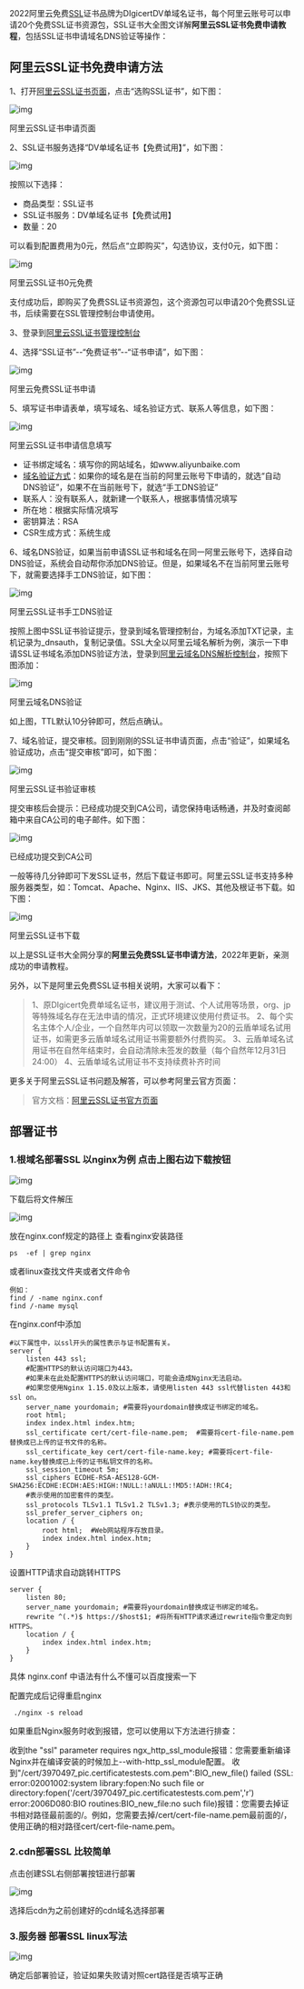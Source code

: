 2022阿里云免费[SSL](https://so.csdn.net/so/search?q=SSL&spm=1001.2101.3001.7020)证书品牌为DIgicertDV单域名证书，每个阿里云账号可以申请20个免费SSL证书资源包，SSL证书大全图文详解**阿里云SSL证书免费申请教程**，包括SSL证书申请域名DNS验证等操作：

## 阿里云SSL证书免费申请方法

1、打开[阿里云SSL证书页面](https://www.ssldaquan.com/url/cas/)，点击“选购SSL证书”，如下图：

![img](https://qxguide.oss-cn-beijing.aliyuncs.com/blog/images/947ab91f98dca641c94a3e991ae9cf63.png)

阿里云SSL证书申请页面

2、SSL证书服务选择“DV单域名证书【免费试用】”，如下图：

![img](https://qxguide.oss-cn-beijing.aliyuncs.com/blog/images/8c2c29454fc240fe9355020b81c1b486.png)

 按照以下选择：

- 商品类型：SSL证书
- SSL证书服务：DV单域名证书【免费试用】
- 数量：20

可以看到配置费用为0元，然后点“立即购买”，勾选协议，支付0元，如下图：

![img](https://qxguide.oss-cn-beijing.aliyuncs.com/blog/images/ed567fe68dd4a714a5fed4a7abcb8474.png)

阿里云SSL证书0元免费

支付成功后，即购买了免费SSL证书资源包，这个资源包可以申请20个免费SSL证书，后续需要在SSL管理控制台申请使用。

3、登录到[阿里云SSL证书管理控制台](https://www.ssldaquan.com/url/console_ssl/)

4、选择“SSL证书”--“免费证书”--“证书申请”，如下图：

![img](https://qxguide.oss-cn-beijing.aliyuncs.com/blog/images/62c9e730ea8267a373a716ee6f143f8e.png)

阿里云免费SSL证书申请

5、填写证书申请表单，填写域名、域名验证方式、联系人等信息，如下图：

![img](https://qxguide.oss-cn-beijing.aliyuncs.com/blog/images/553f5541df85bfed92d6a3bba05c3e5f.png)

阿里云SSL证书申请信息填写

- 证书绑定域名：填写你的网站域名，如www.aliyunbaike.com
- [域名验证方式](https://help.aliyun.com/document_detail/48016.html?userCode=r3yteowb)：如果你的域名是在当前的阿里云账号下申请的，就选“自动DNS验证”，如果不在当前账号下，就选“手工DNS验证”
- 联系人：没有联系人，就新建一个联系人，根据事情情况填写
- 所在地：根据实际情况填写
- 密钥算法：RSA
- CSR生成方式：系统生成

6、域名DNS验证，如果当前申请SSL证书和域名在同一阿里云账号下，选择自动DNS验证，系统会自动帮你添加DNS验证。但是，如果域名不在当前阿里云账号下，就需要选择手工DNS验证，如下图：

![img](https://qxguide.oss-cn-beijing.aliyuncs.com/blog/images/a22f21ab6ce65fb8d05a335e5acba35d.png)

阿里云SSL证书手工DNS验证

按照上图中SSL证书验证提示，登录到域名管理控制台，为域名添加TXT记录，主机记录为_dnsauth，复制记录值。SSL大全以阿里云域名解析为例，演示一下申请SSL证书域名添加DNS验证方法，登录到[阿里云域名DNS解析控制台](https://www.ssldaquan.com/url/console_dns/)，按照下图添加：

![img](https://qxguide.oss-cn-beijing.aliyuncs.com/blog/images/6c20cbcfc0813339024f49ff744c0a72.png)

阿里云域名DNS验证

如上图，TTL默认10分钟即可，然后点确认。

7、域名验证，提交审核。回到刚刚的SSL证书申请页面，点击“验证”，如果域名验证成功，点击“提交审核”即可，如下图：

![img](https://qxguide.oss-cn-beijing.aliyuncs.com/blog/images/cced48e1f667e9b2327f83702f66f20a.png)

阿里云SSL证书验证审核

提交审核后会提示：已经成功提交到CA公司，请您保持电话畅通，并及时查阅邮箱中来自CA公司的电子邮件。如下图：

![img](https://qxguide.oss-cn-beijing.aliyuncs.com/blog/images/7e6c9bf23058d07f470d8b70f233132e.png)

已经成功提交到CA公司

一般等待几分钟即可下发SSL证书，然后下载证书即可。阿里云SSL证书支持多种服务器类型，如：Tomcat、Apache、Nginx、IIS、JKS、其他及根证书下载。如下图：

![img](https://qxguide.oss-cn-beijing.aliyuncs.com/blog/images/5a1a50b830fecf6626c6207b2376650f.png)

阿里云SSL证书下载

以上是SSL证书大全网分享的**阿里云免费SSL证书申请方法**，2022年更新，亲测成功的申请教程。

另外，以下是阿里云免费SSL证书相关说明，大家可以看下：

> 1、原DIgicert免费单域名证书，建议用于测试、个人试用等场景，org、jp等特殊域名存在无法申请的情况，正式环境建议使用付费证书。
> 2、每个实名主体个人/企业，一个自然年内可以领取一次数量为20的云盾单域名试用证书，如需更多云盾单域名试用证书需要额外付费购买。
> 3、云盾单域名试用证书在自然年结束时，会自动清除未签发的数量（每个自然年12月31日24:00）
> 4、云盾单域名试用证书不支持续费补齐时间

更多关于阿里云SSL证书问题及解答，可以参考阿里云官方页面：

> 官方文档：[阿里云SSL证书官方页面](https://www.ssldaquan.com/url/cas/)



## **部署证书**

### 1.根域名部署SSL 以nginx为例 点击上图右边下载按钮

![img](https://qxguide.oss-cn-beijing.aliyuncs.com/blog/images/ae3134cb7e1609151024699c723d3ce4.png)

下载后将文件解压

![img](https://qxguide.oss-cn-beijing.aliyuncs.com/blog/images/60bad456b79edef295d05f2a8bcb20de.png)

放在nginx.conf规定的路径上 查看nginx安装路径

```shell
ps  -ef | grep nginx
```


或者linux查找文件夹或者文件命令

```shell
例如：
find / -name nginx.conf
find /-name mysql
```


在nginx.conf中添加

```shell
#以下属性中，以ssl开头的属性表示与证书配置有关。
server {
    listen 443 ssl;
    #配置HTTPS的默认访问端口为443。
    #如果未在此处配置HTTPS的默认访问端口，可能会造成Nginx无法启动。
    #如果您使用Nginx 1.15.0及以上版本，请使用listen 443 ssl代替listen 443和ssl on。
    server_name yourdomain; #需要将yourdomain替换成证书绑定的域名。
    root html;
    index index.html index.htm;
    ssl_certificate cert/cert-file-name.pem;  #需要将cert-file-name.pem替换成已上传的证书文件的名称。
    ssl_certificate_key cert/cert-file-name.key; #需要将cert-file-name.key替换成已上传的证书私钥文件的名称。
    ssl_session_timeout 5m;
    ssl_ciphers ECDHE-RSA-AES128-GCM-SHA256:ECDHE:ECDH:AES:HIGH:!NULL:!aNULL:!MD5:!ADH:!RC4;
    #表示使用的加密套件的类型。
    ssl_protocols TLSv1.1 TLSv1.2 TLSv1.3; #表示使用的TLS协议的类型。
    ssl_prefer_server_ciphers on;
    location / {
        root html;  #Web网站程序存放目录。
        index index.html index.htm;
    }
}
```


设置HTTP请求自动跳转HTTPS

```shell
server {
    listen 80;
    server_name yourdomain; #需要将yourdomain替换成证书绑定的域名。
    rewrite ^(.*)$ https://$host$1; #将所有HTTP请求通过rewrite指令重定向到HTTPS。
    location / {
        index index.html index.htm;
    }
}
```


具体 nginx.conf 中语法有什么不懂可以百度搜索一下

配置完成后记得重启nginx

```shell
 ./nginx -s reload
```

如果重启Nginx服务时收到报错，您可以使用以下方法进行排查：

收到the "ssl" parameter requires ngx_http_ssl_module报错：您需要重新编译Nginx并在编译安装的时候加上--with-http_ssl_module配置。
收到"/cert/3970497_pic.certificatestests.com.pem":BIO_new_file() failed (SSL: error:02001002:system library:fopen:No such file or directory:fopen('/cert/3970497_pic.certificatestests.com.pem','r') error:2006D080:BIO routines:BIO_new_file:no such file)报错：您需要去掉证书相对路径最前面的/。例如，您需要去掉/cert/cert-file-name.pem最前面的/，使用正确的相对路径cert/cert-file-name.pem。


### 2.cdn部署SSL 比较简单

点击创建SSL右侧部署按钮进行部署

![img](https://qxguide.oss-cn-beijing.aliyuncs.com/blog/images/671b4b513529eab697891d2a8007b6a3.png)

选择后cdn为之前创建好的cdn域名选择部署

### 3.服务器 部署SSL linux写法

![img](https://qxguide.oss-cn-beijing.aliyuncs.com/blog/images/c3c612f88678629b7a1e704460a49300.png)

确定后部署验证，验证如果失败请对照cert路径是否填写正确
